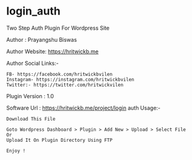 # login_auth
Two Step Auth Plugin For Wordpress Site 


Author : Prayangshu Biswas

Author Website: https://hritwickb.me

Author Social Links:-

    FB- https://facebook.com/hritwickbvilen
    Instagram- https://instagram.com/hritwickbvilen
    Twitter:- https://twitter.com/hritwickvilen

Plugin Version : 1.0

Software Url : https://hritwickb.me/project/login auth
Usage:-

    Download This File
    
    Goto Wordpress Dashboard > Plugin > Add New > Upload > Select File 
    Or
    Upload It On Plugin Directory Using FTP

    Enjoy !

